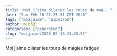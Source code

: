 ```yaml
---
title: "Moi j’aime dilater les tours de mag..."
date: "Sun Feb 16 21:25:51 CET 2020"
tags: ["moijaime", "pipotron"]
author: m1ch3l
categories: ["generated"]
slug: "moijaime/2020-02-16-21:25:51"
---
```


Moi j’aime dilater les tours de magies fatigue
